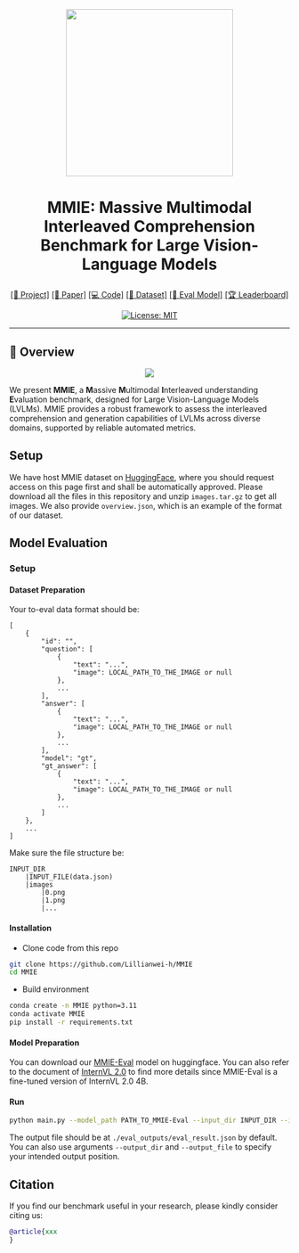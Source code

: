<div align="center">
<img src='https://cdn-uploads.huggingface.co/production/uploads/65941852f0152a21fc860f79/hLXIpSd7PzouZx0FULvgP.png'  width=300px>

# <p align="center"><b>MMIE: Massive Multimodal Interleaved Comprehension Benchmark for Large Vision-Language Models</b></p>
<p align="center">
<a href="https://mmie-bench.github.io">[📖 Project]</a>
<a href="https://arxiv.org/abs/xxxxx">[📄 Paper]</a>
<a href="https://github.com/Lillianwei-h/MMIE">[💻 Code]</a>
<a href="https://huggingface.co/datasets/MMIE/MMIE">[📝 Dataset]</a>
<a href="https://huggingface.co/MMIE/MMIE-Eval">[🤖 Eval Model]</a>
<a href="https://huggingface.co/spaces/MMIE/Leaderboard">[🏆 Leaderboard]</a>
</p>

[![License: MIT](https://img.shields.io/badge/License-MIT-blue.svg)](https://opensource.org/license/mit)

---
</div>

## 🌟 Overview

<div align="center">
<img src='https://cdn-uploads.huggingface.co/production/uploads/65941852f0152a21fc860f79/Ks9yJtJh7fcyNJSUcKg-0.jpeg'>
</div>

We present **MMIE**, a **M**assive **M**ultimodal **I**nterleaved understanding **E**valuation benchmark, designed for Large Vision-Language Models (LVLMs). MMIE provides a robust framework to assess the interleaved comprehension and generation capabilities of LVLMs across diverse domains, supported by reliable automated metrics.
<!-- 
### 🔑 Key Features

#### 🗂 Dataset
- **Comprehensive**: 20K+ examples in interleaved multimodal format, consolidated into one JSON file for easy access.
- **Diverse**: Spanning 12 fields and 102 subfields, offering broad and deep evaluation across domains.
- **Ground Truth Reference**: Each question comes paired with a reference, ensuring accurate evaluations of model performance.

#### ⚙️ Metric
- **Automated Scoring**: Evaluate your model’s results with our scoring model, [MMIE-Eval](https://huggingface.co/MMIE/MMIE-Eval), powered by **InternVL-2-4B**.
- **Bias Mitigation**: Fine-tuned to reduce bias and ensure objective evaluations.
- **Multimodal Capability**: Tailored for interleaved inputs and outputs, evaluating both text and image comprehension.
- **High Correlation with Human Scores**: Outperforms alternative metrics such as GPT-4o in multimodal tasks, ensuring reliable benchmarking results.

---
## 🔧 Benchmark Details

<div align="center">
<img src='https://cdn-uploads.huggingface.co/production/uploads/65941852f0152a21fc860f79/vrsgjTBcBYfZTdMQiJ1uC.png' width=500px>
</div>

### 🗂 Dataset
MMIE evaluates LVLMs across interleaved multimodal comprehension and generation tasks. The dataset is carefully curated to ensure a wide range of examples across various fields, providing balanced coverage for comprehensive evaluations. These examples test reasoning, cognitive tasks, and multimodal alignment, ensuring detailed insights into model performance.

### ⚙️ Metric

#### 🔄 Evaluation Pipeline
<div align="center">
<img src='https://cdn-uploads.huggingface.co/production/uploads/65941852f0152a21fc860f79/62MV7dB2_p2ptb2JXb6GH.png' width=50%>
</div>

The MMIE evaluation metric is built on **InternVL-2-4B**, a high-performing vision-language model fine-tuned for multimodal reasoning. This pipeline evaluates models using:
- **Text Quality**: Clarity, coherence, and grammar.
- **Image Quality**: Vividness and accuracy of image descriptions.
- **Text-Image Coherence**: How well visual descriptions support the narrative.
- **Stylistic Consistency**: Consistent style and structure throughout text and images.

#### 📊 Results

<div align="center">
<img src='https://cdn-uploads.huggingface.co/production/uploads/65941852f0152a21fc860f79/YmDZxBR7OtWra5F016igi.png' width=90%>
</div>

*Note: Higher values indicate better performance for Pearson and Cosine Similarity, while lower values are better for MSE and MAE.*

The MMIE evaluation metric achieves high correlations with human annotations in all aspects of multimodal comprehension and generation. It consistently outperforms other metrics, like GPT-4o, making it ideal for large-scale model benchmarking and comparison.

---

 -->
## Setup
We have host MMIE dataset on [HuggingFace]("https://huggingface.co/datasets/MMIE/MMIE"), where you should request access on this page first and shall be automatically approved.
Please download all the files in this repository and unzip `images.tar.gz` to get all images. We also provide `overview.json`, which is an example of the format of our dataset.


## Model Evaluation
### Setup
#### Dataset Preparation
Your to-eval data format should be:
```
[
    {
        "id": "",
        "question": [
            {
                "text": "...",
                "image": LOCAL_PATH_TO_THE_IMAGE or null
            },
            ...
        ],
        "answer": [
            {
                "text": "...",
                "image": LOCAL_PATH_TO_THE_IMAGE or null
            },
            ...
        ],
        "model": "gt",
        "gt_answer": [
            {
                "text": "...",
                "image": LOCAL_PATH_TO_THE_IMAGE or null
            },
            ...
        ]
    },
    ...
]
```

Make sure the file structure be:
```
INPUT_DIR
    |INPUT_FILE(data.json)
    |images
        |0.png
        |1.png
        |...
```

#### Installation
- Clone code from this repo
```bash
git clone https://github.com/Lillianwei-h/MMIE
cd MMIE
```
- Build environment
```bash
conda create -n MMIE python=3.11
conda activate MMIE
pip install -r requirements.txt
```

#### Model Preparation
You can download our [MMIE-Eval](https://huggingface.co/Lillianwei/MMIE-Eval) model on huggingface.
You can also refer to the document of [InternVL 2.0](https://internvl.readthedocs.io/en/latest/internvl2.0/introduction.html) to find more details since MMIE-Eval is a fine-tuned version of InternVL 2.0 4B.

#### Run
```bash
python main.py --model_path PATH_TO_MMIE-Eval --input_dir INPUT_DIR --input_file INPUT_FILE
```

The output file should be at `./eval_outputs/eval_result.json` by default. You can also use arguments `--output_dir` and `--output_file` to specify your intended output position.

## Citation

If you find our benchmark useful in your research, please kindly consider citing us:

```bibtex
@article{xxx
}

